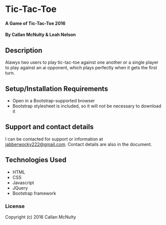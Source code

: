 # Tic-Tac-Toe

#### A Game of Tic-Tac-Toe 2016

#### By Callan McNulty & Leah Nelson

## Description

Alawys two users to play tic-tac-toe against one another or a single player to play against an ai opponent, which plays perfectly when it gets the first turn. 

## Setup/Installation Requirements

* Open in a Bootstrap-supported browser
* Bootstrap stylesheet is included, so it will not be necessary to download it

## Support and contact details

I can be contacted for support or information at jabberwocky222@gmail.com.
Contact details are also in the document.

## Technologies Used

* HTML
* CSS
* Javascript
* JQuery
* Bootstrap framework

### License

Copyright (c) 2016 Callan McNulty

